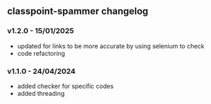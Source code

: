 ## classpoint-spammer changelog

### v1.2.0 - 15/01/2025

- updated for links to be more accurate by using selenium to check
- code refactoring

### v1.1.0 - 24/04/2024

- added checker for specific codes
- added threading
